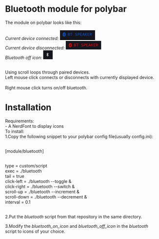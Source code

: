 # Bluetooth module for polybar

The module on polybar looks like this:<br>
<br/>
*Current device connected:*
![bt_connected](./screenshots/screenshot_device_connected.png)
<br/>
*Current device disconnected:*
![bt_disconnected](./screenshots/screenshot_device_disconnected.png)
<br/>
*Bluetooth off icon:*
![bt_off](./screenshots/screenshot_bluetooth_off.png)
<br/>

<br/>
Using scroll loops through paired devices.
<br/>
Left mouse click connects or disconnects with currently displayed device. <br>
<br/>
Right mouse click turns on/off bluetooth. <br>

# Installation
Requirements: <br>
    - A NerdFont to display icons
<br/>
To install:
<br/>
1.Copy the following snippet to your polybar config file(usually config.ini):<br>
<br/>

[module/bluetooth]<br>
<br/>

type = custom/script<br>
exec = ./bluetooth<br>
tail = true<br>
click-left = ./bluetooth --toggle &<br>
click-right = ./bluetooth --switch &<br>
scroll-up = ./bluetooth --increment &<br>
scroll-down = ./bluetooth --decrement &<br>
interval = 0.1 <br>
<br/>

2.Put the *bluetooth* script from that repository in the same directory.<br>

3.Modify the *bluetooth_on_icon* and *bluetooth_off_icon* in the *bluetooth* script to icons of your choice.

